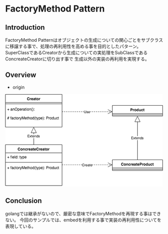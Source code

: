 # FactoryMethod Pattern

## Introduction

FactoryMethod Patternはオブジェクトの生成についての関心ごとをサブクラスに移譲する事で、処理の再利用性を高める事を目的としたパターン。
SuperClassであるCreatorから生成についての実処理をSubClassであるConcreateCreatorに切り出す事で
生成以外の実装の再利用を実現する。

## Overview

* origin

![Overview](./overview.png "overview")


## Conclusion

golangでは継承がないので、厳密な意味でFactoryMethodを再現する事はできない。
今回のサンプルでは、embedを利用する事で実装の再利用性についてを表現している。
